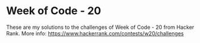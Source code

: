 # Week of Code - 20 
These are my solutions to the challenges of Week of Code - 20 from Hacker Rank. More info: https://www.hackerrank.com/contests/w20/challenges
